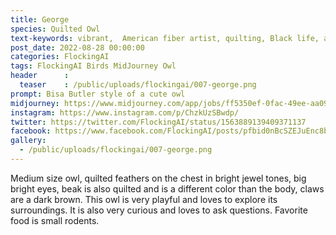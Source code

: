 ```yaml
---
title: George
species: Quilted Owl
text-keywords: vibrant,  American fiber artist, quilting, Black life, adorned with and made up of the cloth of our ancestor, bright jewel tones
post_date: 2022-08-28 00:00:00
categories: FlockingAI
tags: FlockingAI Birds MidJourney Owl
header      :
  teaser    : /public/uploads/flockingai/007-george.png
prompt: Bisa Butler style of a cute owl
midjourney: https://www.midjourney.com/app/jobs/ff5350ef-0fac-49ee-aa09-9e092c56c92a
instagram: https://www.instagram.com/p/ChzkUzSBwdp/
twitter: https://twitter.com/FlockingAI/status/1563889139409371137
facebook: https://www.facebook.com/FlockingAI/posts/pfbid0nBcSZEJuEnc8bCYwMJ8XsWTHpDu5o77xQjekHVgraeAGq9WFXJj1st3rUgsewxcEl
gallery: 
  - /public/uploads/flockingai/007-george.png
---
```


Medium size owl, quilted feathers on the chest in bright jewel tones, big bright eyes, beak is also quilted and is a different color than the body, claws are a dark brown. This owl is very playful and loves to explore its surroundings. It is also very curious and loves to ask questions. Favorite food is small rodents.
